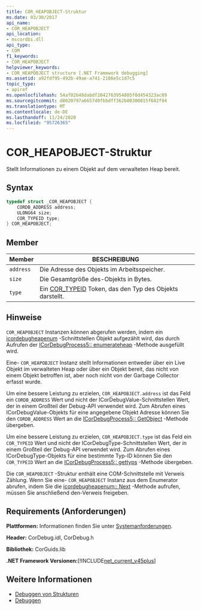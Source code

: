 ```yaml
---
title: COR_HEAPOBJECT-Struktur
ms.date: 03/30/2017
api_name:
- COR_HEAPOBJECT
api_location:
- mscordbi.dll
api_type:
- COM
f1_keywords:
- COR_HEAPOBJECT
helpviewer_keywords:
- COR_HEAPOBJECT structure [.NET Framework debugging]
ms.assetid: a92fdf95-492b-49ae-a741-2186e5c1d7c5
topic_type:
- apiref
ms.openlocfilehash: 54af02b48dabdf2042763954805f0d454323ac89
ms.sourcegitcommit: d8020797a6657d0fbbdff362b80300815f682f94
ms.translationtype: MT
ms.contentlocale: de-DE
ms.lasthandoff: 11/24/2020
ms.locfileid: "95726365"
---
```

# <a name="cor_heapobject-structure"></a>COR_HEAPOBJECT-Struktur

Stellt Informationen zu einem Objekt auf dem verwalteten Heap bereit.  
  
## <a name="syntax"></a>Syntax  
  
```cpp  
typedef struct _COR_HEAPOBJECT {  
    CORDB_ADDRESS address;
    ULONG64 size;
    COR_TYPEID type;
} COR_HEAPOBJECT;  
```  
  
## <a name="members"></a>Member  
  
|Member|BESCHREIBUNG|  
|------------|-----------------|  
|`address`|Die Adresse des Objekts im Arbeitsspeicher.|  
|`size`|Die Gesamtgröße des-Objekts in Bytes.|  
|`type`|Ein [COR_TYPEID](cor-typeid-structure.md) Token, das den Typ des Objekts darstellt.|  
  
## <a name="remarks"></a>Hinweise  

 `COR_HEAPOBJECT` Instanzen können abgerufen werden, indem ein [icordebugheapenum](icordebugheapenum-interface.md) -Schnittstellen Objekt aufgezählt wird, das durch Aufrufen der [ICorDebugProcess5:: enumerateheap](icordebugprocess5-enumerateheap-method.md) -Methode ausgefüllt wird.  
  
 Eine- `COR_HEAPOBJECT` Instanz stellt Informationen entweder über ein Live Objekt im verwalteten Heap oder über ein Objekt bereit, das nicht von einem Objekt betroffen ist, aber noch nicht von der Garbage Collector erfasst wurde.  
  
 Um eine bessere Leistung zu erzielen, `COR_HEAPOBJECT.address` ist das Feld ein `CORDB_ADDRESS` Wert und nicht der ICorDebugValue-Schnittstellen Wert, der in einem Großteil der Debug-API verwendet wird. Zum Abrufen eines ICorDebugValue-Objekts für eine angegebene Objekt Adresse können Sie den `CORDB_ADDRESS` Wert an die [ICorDebugProcess5:: GetObject](icordebugprocess5-getobject-method.md) -Methode übergeben.  
  
 Um eine bessere Leistung zu erzielen, `COR_HEAPOBJECT.type` ist das Feld ein `COR_TYPEID` Wert und nicht der ICorDebugType-Schnittstellen Wert, der in einem Großteil der Debug-API verwendet wird. Zum Abrufen eines ICorDebugType-Objekts für eine bestimmte Typ-ID können Sie den `COR_TYPEID` Wert an die [ICorDebugProcess5:: gettyps](icordebugprocess5-gettypefortypeid-method.md) -Methode übergeben.  
  
 Die `COR_HEAPOBJECT` -Struktur enthält eine COM-Schnittstelle mit Verweis Zählung. Wenn Sie eine- `COR_HEAPOBJECT` Instanz aus dem Enumerator abrufen, indem Sie die [icordebugheapenum:: Next](icordebugheapenum-next-method.md) -Methode aufrufen, müssen Sie anschließend den-Verweis freigeben.  
  
## <a name="requirements"></a>Requirements (Anforderungen)  

 **Plattformen:** Informationen finden Sie unter [Systemanforderungen](../../get-started/system-requirements.md).  
  
 **Header:** CorDebug.idl, CorDebug.h  
  
 **Bibliothek:** CorGuids.lib  
  
 **.NET Framework Versionen:**[!INCLUDE[net_current_v45plus](../../../../includes/net-current-v45plus-md.md)]  
  
## <a name="see-also"></a>Weitere Informationen

- [Debuggen von Strukturen](debugging-structures.md)
- [Debuggen](index.md)
